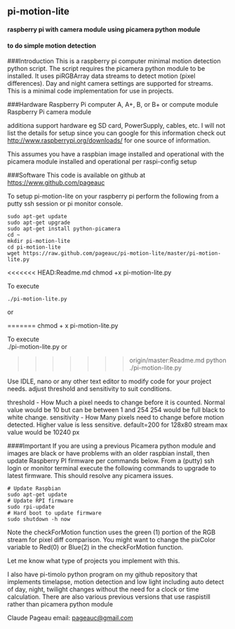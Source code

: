 ##                     pi-motion-lite
####       raspberry pi with camera module using picamera python module
####             to do simple motion detection
                 
###Introduction
This is a raspberry pi computer minimal motion detection python script.
The script requires the picamera python module to be installed.
It uses piRGBArray data streams to detect motion (pixel differences). 
Day and night camera settings are supported for streams.  
This is a minimal code implementation for use in projects.

###Hardware
Raspberry Pi computer A, A+, B, or B+ or compute module
Raspberry Pi camera module

additiona support hardware eg SD card, PowerSupply, cables, etc.
I will not list the details for setup since you can google for this information
check out  http://www.raspberrypi.org/downloads/ for one source of information.

This assumes you have a raspbian image installed and operational with
the picamera module installed and operational per raspi-config setup

###Software
This code is available on github at https://www.github.com/pageauc

To setup pi-motion-lite on your raspberry pi perform the following
from a putty ssh session or pi monitor console.

    sudo apt-get update
    sudo apt-get upgrade
    sudo apt-get install python-picamera
    cd ~
    mkdir pi-motion-lite
    cd pi-motion-lite
    wget https://raw.github.com/pageauc/pi-motion-lite/master/pi-motion-lite.py
<<<<<<< HEAD:Readme.md
    chmod +x pi-motion-lite.py
    
To execute
     
    ./pi-motion-lite.py

or    

=======
    chmod + x pi-motion-lite.py
    
To execute     
    ./pi-motion-lite.py
or    
>>>>>>> origin/master:Readme.md
    python ./pi-motion-lite.py

Use IDLE, nano or any other text editor to modify code for your project needs.
adjust threshold and sensitivity to suit conditions.

threshold   - How Much a pixel needs to change before it is counted.
              Normal value would be 10 but can be between 1 and 254
              254 would be full black to white change.
sensitivity - How Many pixels need to change before motion detected. 
              Higher value is less sensitive.  default=200
              for 128x80 stream max value would be 10240 px             

####Important
If you are using a previous Picamera python module and images are black
or have problems with an older raspbian install, then update Raspberry PI
firmware per commands below. From a (putty) ssh login or monitor terminal
execute the following commands to upgrade to latest firmware.
This should resolve any picamera issues.

    # Update Raspbian
    sudo apt-get update
    # Update RPI firmware
    sudo rpi-update
    # Hard boot to update firmware
    sudo shutdown -h now

Note the checkForMotion function uses the green (1) portion of the RGB stream for
pixel diff comparison. You might want to change the pixColor variable to Red(0) or Blue(2)
in the checkForMotion function.

Let me know what type of projects you implement with this.

I also have pi-timolo python program on my github repository that implements
timelapse, motion detection and low light including auto detect of day, night, twilight
changes without the need for a clock or time calculation.  There are
also various previous versions that use raspistill rather than picamera python module

Claude Pageau
email: pageauc@gmail.com